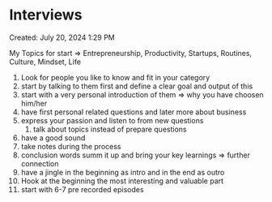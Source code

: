 # Interviews

Created: July 20, 2024 1:29 PM

My Topics for start ⇒ Entrepreneurship, Productivity, Startups, Routines, Culture, Mindset, Life 

1. Look for people you like to know and fit in your category
2. start by talking to them first and define a clear goal and output of this
3. start with a very personal introduction of them ⇒ why you have choosen him/her 
4. have first personal related questions and later more about business
5. express your passion and listen to from new questions
    1. talk about topics instead of prepare questions 
6. have a good sound 
7. take notes during the process
8. conclusion words summ it up and bring your key learnings ⇒ further connection 
9. have a jingle in the beginning as intro and in the end as outro 
10. Hook at the beginning the most interesting and valuable part 
11. start with 6-7 pre recorded episodes